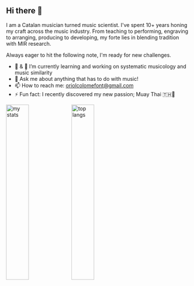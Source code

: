 ## Hi there 👋
I am a Catalan musician turned music scientist. I've spent 10+ years honing my craft across the music industry. From teaching to performing, engraving to arranging, producing to developing, my forte lies in blending tradition with MIR research. 

Always eager to hit the following note, I'm ready for new challenges.

- 🔭 & 🌱 I’m currently learning and working on systematic musicology and music similarity
- 💬 Ask me about anything that has to do with music!
- 📫 How to reach me: oriolcolomefont@gmail.com
- ⚡ Fun fact: I recently discovered my new passion; Muay Thai 🇹🇭🙏

<img alt="my stats" align="left" width ="35%" src="https://github-readme-stats.vercel.app/api?username=oriolcolomefont"/>

<img alt="top langs" align="left" width ="35%" src="https://github-readme-stats.vercel.app/api/top-langs/?username=oriolcolomefont&show_icons=true"/>
